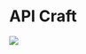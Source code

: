 # API Craft

[![](https://travis-ci.org/pooja2702/goGetter.svg?branch=master)](https://travis-ci.org/pooja2702/goGetter?branch=master)
